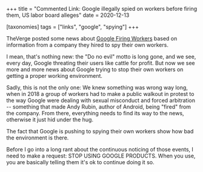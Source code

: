 +++
title = "Commented Link: Google illegally spied on workers before firing them, US labor board alleges"
date = 2020-12-13

[taxonomies]
tags = ["links", "google", "spying"]
+++

TheVerge posted some news about [Google Firing
Workers](https://www.theverge.com/2020/12/2/22047383/google-spied-workers-before-firing-labor-complaint)
based on information from a company they hired to spy their own workers.

<!-- more -->

I mean, that's nothing new: the "Do no evil" motto is long gone, and we see,
every day, Google threating their users like cattle for profit. But now we see
more and more news about Google trying to stop their own workers on getting a
proper working environment.

Sadly, this is not the only one: We knew something was wrong way long, when in
2018 a group of workers had to make a public walkout in protest to the way
Google were dealing with sexual misconduct and forced arbitration -- something
that made Andy Rubin, author of Android, being "fired" from the company. From
there, everything needs to find its way to the news, otherwise it just hid
under the hug.

The fact that Google is pushing to spying their own workers show how bad the
environment is there.

Before I go into a long rant about the continuous noticing of those events, I
need to make a request: STOP USING GOOGLE PRODUCTS. When you use, you are
basically telling them it's ok to continue doing it so.
